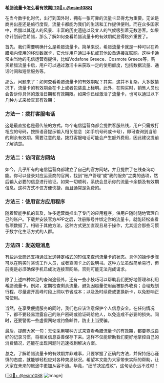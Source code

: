 **希腊流量卡怎么看有效期[[TG💪+ @esim1088](https://t.me/s/esim1088)]**

在当今数字化时代，出行到国外时，拥有一张可靠的流量卡显得尤为重要。无论是商务出差还是旅行度假，流量卡都能为我们的生活和工作提供便利。而在众多国家中，希腊以其迷人的风景、丰富的历史遗迹以及宜人的气候吸引着无数游客。如果你计划前往希腊，那么了解如何查看希腊流量卡的有效期就显得格外重要了。

首先，我们需要明确什么是希腊流量卡。简单来说，希腊流量卡就是一种可以在希腊境内使用的移动数据卡，它允许用户通过手机或其他设备连接互联网。这种卡通常由当地的电信运营商提供，比如Vodafone Greece、Cosmote Greece等。购买希腊流量卡后，用户可以通过激活卡来获取一定的使用额度，包括数据流量、通话时间和短信服务等。

那么，问题来了：如何查看希腊流量卡的有效期呢？其实，这并不复杂。大多数情况下，流量卡的有效期会在卡上或者包装盒上标明。此外，在购买时，销售人员也会告诉你具体的激活日期和有效期限。如果你已经激活了流量卡，也可以通过以下几种方式来检查其有效期：

### 方法一：拨打客服电话

这是最直接也是最传统的方式。每个电信运营商都会提供客服热线，用户只需拨打相应的号码，按照语音提示输入相关信息（如手机号码或卡号），即可查询到当前的剩余有效期。需要注意的是，拨打客服电话可能会产生额外费用，因此建议提前了解清楚。

### 方法二：访问官方网站

如今，几乎所有的电信运营商都建立了自己的官方网站，并且提供了在线查询功能。你可以登录对应运营商的官网，找到“账户管理”或“我的服务”之类的选项，然后输入必要的信息进行验证。如果一切顺利，系统会显示你的流量卡余额及有效期信息。这种方式不仅方便快捷，而且通常是免费的。

### 方法三：使用官方应用程序

随着智能手机的普及，许多运营商推出了专门的应用程序，供用户随时随地管理自己的账户。下载并安装官方APP之后，注册账号并绑定你的流量卡，就能轻松查看各项数据了。相较于其他方法，这种方式更加直观且易于操作，尤其适合那些习惯于数字化生活方式的人群。

### 方法四：发送短消息

有些运营商还支持通过发送特定格式的短信来查询流量卡的状态。具体的操作步骤可以在购买时咨询工作人员，或者查阅卡上的说明书。这种方法虽然简单易行，但前提是必须确保手机已成功连接至网络，否则可能无法完成请求。

除了上述四种常见的查询途径外，还有一些小技巧可以帮助我们更好地管理和利用希腊流量卡。例如，定期检查剩余流量，避免因超量使用而被额外收费；合理规划行程，尽量避开高峰时段上网以节省成本；以及及时续费或更换新卡，以免影响正常使用。

当然，在享受便捷服务的同时，我们也应该注意保护个人信息安全。在任何情况下，都不要轻易泄露自己的账户密码或验证码给他人，以免造成不必要的损失。同时，还要警惕一些虚假网站或钓鱼邮件，防止上当受骗。

最后，提醒大家一句：无论采用哪种方式来查看希腊流量卡的有效期，都要养成良好的记录习惯，将相关信息妥善保存下来。这样不仅能帮助我们更好地掌控自己的消费情况，还能在出现问题时迅速找到解决方案。

总之，了解希腊流量卡的有效期并非难事，只要掌握了正确的方法，并保持细心谨慎的态度，就能够轻松应对各种突发状况。希望本文能为大家带来实际的帮助，让大家在未来的旅途中更加从容不迫。毕竟，“细节决定成败”，这句话永远不过时！

[[TG💪+ @esim1088](https://t.me/s/esim1088) ![Image](https://i.postimg.cc/4NQfJmqS/Snipaste-2025-05-13-00-14-12.png)]